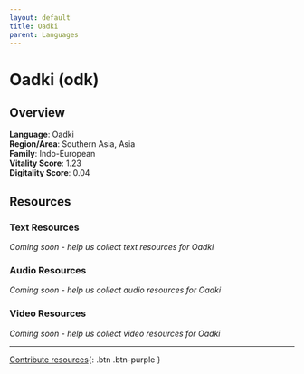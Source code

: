 ```yaml
---
layout: default
title: Oadki
parent: Languages
---
```


# Oadki (odk)

## Overview

**Language**: Oadki  
**Region/Area**: Southern Asia, Asia  
**Family**: Indo-European  
**Vitality Score**: 1.23  
**Digitality Score**: 0.04  

## Resources

### Text Resources
*Coming soon - help us collect text resources for Oadki*

### Audio Resources
*Coming soon - help us collect audio resources for Oadki*

### Video Resources
*Coming soon - help us collect video resources for Oadki*

---

[Contribute resources](https://fairtrain.github.io/){: .btn .btn-purple }
